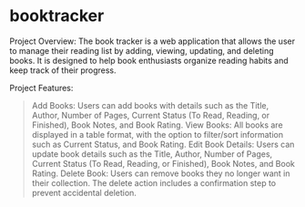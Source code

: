 # booktracker

Project Overview: The book tracker is a web application that allows the user to manage their reading list by adding, viewing, updating, and deleting books. It is designed to help book enthusiasts organize reading habits and keep track of their progress.

Project Features:
> Add Books: Users can add books with details such as the Title, Author, Number of Pages, Current Status (To Read, Reading, or Finished), Book Notes, and Book Rating.
>	View Books: All books are displayed in a table format, with the option to filter/sort information such as Current Status, and Book Rating.
>	Edit Book Details: Users can update book details such as the Title, Author, Number of Pages, Current Status (To Read, Reading, or Finished), Book Notes, and Book Rating.
>	Delete Book: Users can remove books they no longer want in their collection. The delete action includes a confirmation step to prevent accidental deletion.
